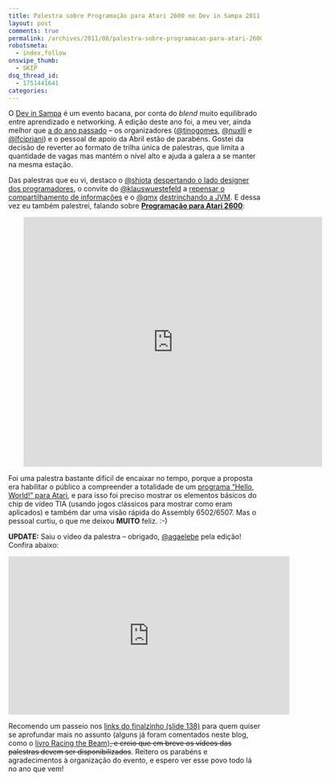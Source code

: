 ```yaml
---
title: Palestra sobre Programação para Atari 2600 no Dev in Sampa 2011
layout: post
comments: true
permalink: /archives/2011/08/palestra-sobre-programacao-para-atari-2600-no-dev-in-sampa-2011.html/
robotsmeta:
  - index,follow
onswipe_thumb:
  - SKIP
dsq_thread_id:
  - 1751441641
categories:
---
```

O [Dev in Sampa][1] é um evento bacana, por conta do *blend* muito equilibrado entre aprendizado e networking. A edição deste ano foi, a meu ver, ainda melhor que [a do ano passado][2] &#8211; os organizadores ([@tinogomes][3], [@nuxlli][4] e [@lfcipriani][5]) e o pessoal de apoio da Abril estão de parabéns. Gostei da decisão de reverter ao formato de trilha única de palestras, que limita a quantidade de vagas mas mantém o nível alto e ajuda a galera a se manter na mesma estação.

Das palestras que eu vi, destaco o [@shiota][6] [despertando o lado designer dos programadores][7], o convite do [@klauswuestefeld][8] a [repensar o compartilhamento de informações][9] e o [@qmx][10] [destrinchando a JVM][11]. E dessa vez eu também palestrei, falando sobre **[Programação para Atari 2600][12]**:

<p style="text-align:center"><div id="__ss_9029368" style="width: 595px;margin-left:30px; text-align:center"><iframe src="http://www.slideshare.net/slideshow/embed_code/9029368" frameborder="0" marginwidth="0" marginheight="0" scrolling="no" width="595" height="497"></iframe></div></p>

Foi uma palestra bastante difícil de encaixar no tempo, porque a proposta era habilitar o público a compreender a totalidade de um [programa &#8220;Hello, World!&#8221; para Atari][13], e para isso foi preciso mostrar os elementos básicos do chip de vídeo TIA (usando jogos clássicos para mostrar como eram aplicados) e também dar uma visão rápida do Assembly 6502/6507. Mas o pessoal curtiu, o que me deixou **MUITO** feliz. :-)

**UPDATE:** Saiu o vídeo da palestra &#8211; obrigado, [@agaelebe][14] pela edição! Confira abaixo:

<center><iframe width="560" height="315" src="https://www.youtube.com/embed/6FwD0iAe3tI" frameborder="0" allowfullscreen></iframe></center>

Recomendo um passeio nos [links do finalzinho (slide 138)][16] para quem quiser se aprofundar mais no assunto (alguns já foram comentados neste blog, como o [livro Racing the Beam][17])<del datetime="2011-09-01T04:02:55+00:00">, e creio que em breve os vídeos das palestras devem ser disponibilizados</del>. Reitero os parabéns e agradecimentos à organização do evento, e espero ver esse povo todo lá no ano que vem!

 [1]: http://www.devinsampa.com.br/
 [2]: /archives/2010/08/dev-in-sampa-2010.html
 [3]: http://twitter.com/tinogomes
 [4]: http://twitter.com/nuxlli
 [5]: http://twitter.com/lfcipriani
 [6]: http://twitter.com/shiota
 [7]: http://www.slideshare.net/eshiota/user-experience-para-developers-dev-in-sampa-2011
 [8]: http://twitter.com/klauswuestefeld
 [9]: http://sneer.me/
 [10]: http://twitter.com/qmx
 [11]: http://blog.qmx.me/devinsampa2011-the-geekiest-conf-ever/
 [12]: http://www.slideshare.net/chesterbr/programao-para-atari-2600
 [13]: http://pastebin.com/abBRfUjd
 [14]: http://twitter.com/agaelebe
 [15]: http://blip.tv/dev-in-sampa/devinsampa_2011_chester_atari-5513966
 [16]: http://www.slideshare.net/chesterbr/programao-para-atari-2600/138
 [17]: /archives/2011/01/racing-the-beam-um-raio-x-do-atari-2600.html
